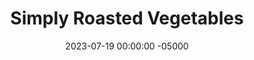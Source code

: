 ---
layout: post
title:  "Simply Roasted Vegetables"
date:   2023-07-19 00:00:00 -05000
categories: 
- Recipes
- Meatless
permalink: /recipes/roasted-vegetables
image: /assets/Food/Meatless/Roasted Veggie/roasted-pepper.jpg
ing: veggies-ing
facts: veggies-facts
Prep: 10
Rest: 
Cook: 20
Source1: 
Source2: 
whisk: https://s.samsungfood.com/iwuvE
tags: 
- roasted veggies
- simply roasted
- roasted red peppers
- carrots
- asparagus
- brussel sprouts
- broccoli
- cauliflower
- squash
- acorn
- kabocha
- butternut
- winter squash
- pepper
- bell pepper
- eggplant
Description: Roasted vegetables are so easy to do that I should really be making them more often. You can really do this with whatever vegetables you have on hand, like peppers, broccoli, or asparagus. It's written to be minimally seasoned, that way you can add any other spices you desire for tons of different flavors. Serve it on the side of grilled chicken or fish.
Instructions: 
- Preheat oven to 400F and line a baking sheet with aluminum foil or parchment paper<br><br>

- Add your vegetables to a pan. Drizzle with olive oil and sprinkle with salt, pepper, garlic, and onion powder. Roast at 400F (times below). Squeeze on some lemon juice when done<br><br>

- <center>Peppers - 20 minutes</center>
- <center><img src="/assets/Food/Meatless/Roasted Veggie/roasted-pepper.jpg" alt="" class="instruction-image"></center><br><br>

- <center>Asparagus - 20 minutes</center>
- <center><img src="/assets/Food/Meatless/Roasted Veggie/roasted-asparagus.jpg" alt="" class="instruction-image"></center><br><br>

- <center>Brussel Sprouts - 30 minutes</center>
- <center><img src="/assets/Food/Meatless/Roasted Veggie/roasted-brussel.jpg" alt="" class="instruction-image"></center><br><br>

- <center>Carrots - 30 minutes</center>
- <center><img src="/assets/Food/Meatless/Roasted Veggie/roasted-carrot.jpg" alt="" class="instruction-image"></center><br><br>

- <center>Broccoli or Cauliflower - 30 minutes</center>
- <center><img src="/assets/Food/Meatless/Roasted Veggie/roasted-broccoli.jpg" alt="" class="instruction-image"></center><br><br>

- <center>Eggplant - 30 minutes</center>
- <center><img src="/assets/Food/Meatless/Roasted Veggie/roasted-eggplant.jpg" alt="" class="instruction-image"></center><br><br>

- <center>Artichokes - 30 minutes</center>
- <center><img src="/assets/Food/Meatless/Roasted Veggie/roasted-artichoke.jpg" alt="" class="instruction-image"></center><br><br>

- <center>Squash - 40 minutes</center>
- <center><img src="/assets/Food/Meatless/Roasted Veggie/roasted-squash.jpg" alt="" class="instruction-image"></center><br><br>

- <center>Beets - 40 minutes</center>
- <center><img src="/assets/Food/Meatless/Roasted Veggie/roasted-beet.jpg" alt="" class="instruction-image"></center><br><br>

- <center>Garlic - 45 minutes</center>
- <center><img src="/assets/Food/Meatless/Roasted Veggie/roasted-garlic.jpg" alt="" class="instruction-image"></center>
---